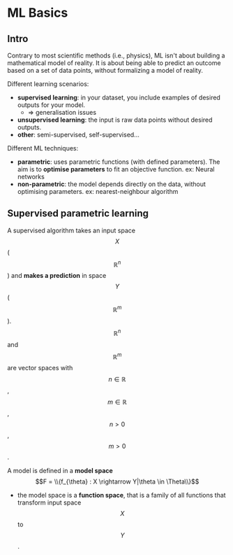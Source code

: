 # ML Basics

## Intro

Contrary to most scientific methods (i.e., physics), ML isn't about building a mathematical model of reality. It is about being able to predict an outcome based on a set of data points, without formalizing a model of reality. 

Different learning scenarios:
- **supervised learning**: in your dataset, you include examples of desired outputs for your model. 
    - => generalisation issues
- **unsupervised learning**: the input is raw data points without desired outputs.
- **other**: semi-supervised, self-supervised...

Different ML techniques:
- **parametric**: uses parametric functions (with defined parameters). The aim is to **optimise parameters** to fit an objective function. ex: Neural networks
- **non-parametric**: the model depends directly on the data, without optimising parameters. ex: nearest-neighbour algorithm

## Supervised parametric learning

A supervised algorithm takes an input space $$X$$ ($$\mathbb{R}^{n}$$) and **makes a prediction** in space $$Y$$ ($$\mathbb{R}^{m}$$). $$\mathbb{R}^{n}$$ and $$\mathbb{R}^{m}$$ are vector spaces with $$n \in \mathbb{R}$$, $$m \in \mathbb{R}$$, $$n > 0$$, $$m > 0$$.

A model is defined in a **model space** $$F = \\{f_{\theta} : X \rightarrow Y|\theta \in \Theta\\}$$
- the model space is a **function space**, that is a family of all functions that transform input space $$X$$ to $$Y$$.
